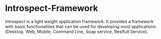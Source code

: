 Introspect-Framework
====================
Introspect is a light weight application framework. It provides a framework with basic functionalities that can be used for developing most applications (Desktop, Web, Mobile, Command Line, Soap service, Restfull Service).
